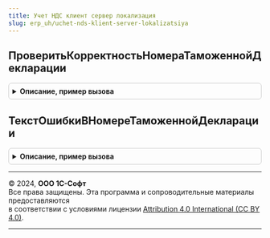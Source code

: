```yaml
---
title: Учет НДС клиент сервер локализация
slug: erp_uh/uchet-nds-klient-server-lokalizatsiya
---
```



## ПроверитьКорректностьНомераТаможеннойДекларации
<details style="margin: 1em 0; padding: 0.5em; border: 1px solid #ccc; border-radius: 6px;">

<summary style="font-weight: bold; cursor: pointer;">Описание, пример вызова</summary>

```bsl

// Возвращает структуру регистрационного номера таможенной декларации по переданному полному номеру декларации на товары,
// а также проверяет корректность ввода номера таможенной декларации.
//
// Параметры:
//	НомерТаможеннойДекларации - Строка - номер таможенной декларации или регистрационный номер таможенной декларации.
//	НачалоКорректногоПериода - Дата - дата начала периода проверки.
//	КонецКорректногоПериода - Дата - дата окончания периода проверки.
//
// Возвращаемое значение:
//	Структура:
//		* РегистрационныйНомер - Строка - регистрационный номер таможенной декларации либо пустая строка, если его
//											не удалось определить.
//		* ПорядковыйНомерТовара - Строка - порядковый номер товара.
//		* КодОшибки - Число - код ошибки.
//
Функция ПроверитьКорректностьНомераТаможеннойДекларации(НомерТаможеннойДекларации, Экспорт
```

Пример вызова
```bsl
Результат = УчетНДСКлиентСерверЛокализация.ПроверитьКорректностьНомераТаможеннойДекларации(НомерТаможеннойДекларации, );
```
</details>

## ТекстОшибкиВНомереТаможеннойДекларации
<details style="margin: 1em 0; padding: 0.5em; border: 1px solid #ccc; border-radius: 6px;">

<summary style="font-weight: bold; cursor: pointer;">Описание, пример вызова</summary>

```bsl

// Возвращает текстовое описание ошибки при вводе номера таможенной декларации.
//
// Параметры:
//	КодОшибки - Число - код ошибки
//
// Возвращаемое значение:
//	Строка - текстовое описание ошибки в номере таможенной декларации.
//
Функция ТекстОшибкиВНомереТаможеннойДекларации(КодОшибки) Экспорт
```

Пример вызова
```bsl
Результат = УчетНДСКлиентСерверЛокализация.ТекстОшибкиВНомереТаможеннойДекларации(КодОшибки) 
```
</details>

---

© 2024, **ООО 1С-Софт**  
Все права защищены. Эта программа и сопроводительные материалы предоставляются  
в соответствии с условиями лицензии [Attribution 4.0 International (CC BY 4.0)](https://creativecommons.org/licenses/by/4.0/legalcode).

---
